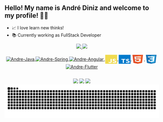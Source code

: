 ## Hello! My name is André Diniz and welcome to my profile! :man_technologist:
- 📈 I love learn new thinks!
- 📚 Currently working as FullStack Developer 
<div align="center">
  <a href="https://github.com/AndreCDiniz">
  <img height="180em" src="https://github-readme-stats.vercel.app/api?username=AndreCDiniz&show_icons=true&theme=midnight-purple&include_all_commits=true&count_private=true"/>
  <img height="180em" src="https://github-readme-stats.vercel.app/api/top-langs/?username=AndreCDiniz&layout=compact&langs_count=7&theme=midnight-purple"/>
</div>
 
  
<div style="display: inline_block" align="center"><br>
  <img align="center" alt="Andre-Java" height="30" width="40" src="https://cdn.jsdelivr.net/gh/devicons/devicon/icons/java/java-original-wordmark.svg">
  <img align="center" alt="Andre-Spring" height="30" width="40" src="https://cdn.jsdelivr.net/gh/devicons/devicon/icons/spring/spring-original.svg">
  <img align="center" alt="Andre-Angular" height="30" width="40" src="https://cdn.jsdelivr.net/gh/devicons/devicon/icons/angularjs/angularjs-original.svg">
  <img align="center" alt="Andre-Js" height="30" width="40" src="https://raw.githubusercontent.com/devicons/devicon/master/icons/javascript/javascript-plain.svg">
  <img align="center" alt="Andre-Ts" height="30" width="40" src="https://raw.githubusercontent.com/devicons/devicon/master/icons/typescript/typescript-plain.svg">
  <img align="center" alt="Andre-HTML" height="30" width="40" src="https://raw.githubusercontent.com/devicons/devicon/master/icons/html5/html5-original.svg">
  <img align="center" alt="Andre-CSS" height="30" width="40" src="https://raw.githubusercontent.com/devicons/devicon/master/icons/css3/css3-original.svg">
  <img align="center" alt="Andre-Flutter" height="30" width="40" src="https://www.vectorlogo.zone/logos/golang/golang-icon.svg"> 
</div>
  
##
 
<div align="center"> 
 <a href="https://www.linkedin.com/in/andrefcdiniz/" target="_blank"><img src="https://img.shields.io/badge/-LinkedIn-%230077B5?style=for-the-badge&logo=linkedin&logoColor=white" target="_blank"></a> 
 <a href="https://discord.gg/bGqVBPnq9P" target="_blank"><img src="https://img.shields.io/badge/Discord-7289DA?style=for-the-badge&logo=discord&logoColor=white" target="_blank"></a> 
 <a href = "mailto:andrefcd23@gmail.com"><img src="https://img.shields.io/badge/-Gmail-%23333?style=for-the-badge&logo=gmail&logoColor=red" target="_blank"></a>
  <img alt="Snake Animation" src="https://raw.githubusercontent.com/AndreCDiniz/AndreCDiniz/output/github-contribution-grid-snake-dark.svg"/>
</div>
